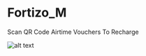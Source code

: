 # Fortizo_M

Scan QR Code Airtime Vouchers To Recharge

![alt text](https://photos.app.goo.gl/FKJRCcEi7BDHGBNe9)

